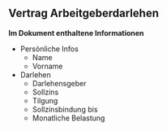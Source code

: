 ## Vertrag Arbeitgeberdarlehen 
 
**Im Dokument enthaltene Informationen**
- Persönliche Infos
    -  Name
    -  Vorname
- Darlehen
    -  Darlehensgeber
    -  Sollzins
    -  Tilgung
    -  Sollzinsbindung bis
    -  Monatliche Belastung

